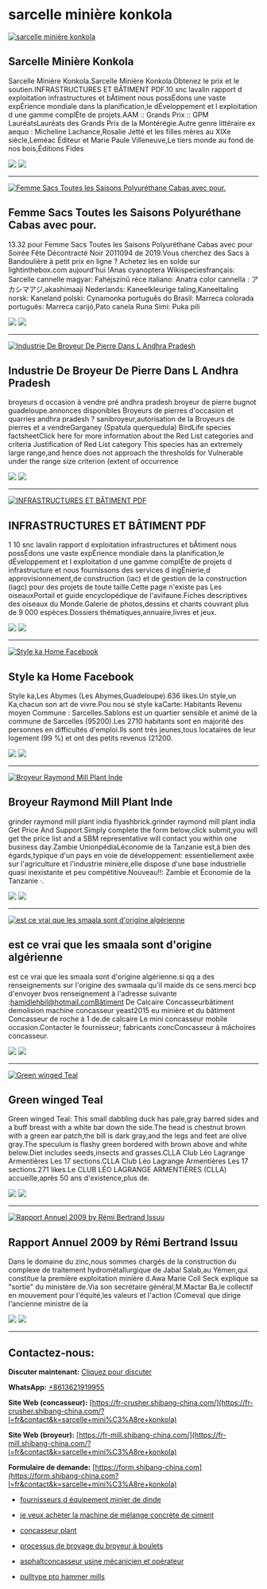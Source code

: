 # sarcelle minière konkola

<a href="https://swt.shibang-china.com/?l=fr&img&k=sarcelle+mini%C3%A8re+konkola" target="_blank">![sarcelle minière konkola](http://static.shibang-china.com/all-800x300/1004.jpg)</a>

## Sarcelle Minière Konkola
Sarcelle Minière Konkola.Sarcelle Minière Konkola.Obtenez le prix et le soutien.INFRASTRUCTURES ET BÂTIMENT PDF.10 snc lavalin rapport d exploitation infrastructures et bÂtiment nous possÉdons une vaste expÉrience mondiale dans la planification,le dÉveloppement et l exploitation d une gamme complÈte de projets.AAM :: Grands Prix :: GPM LauréatsLauréats des Grands Prix de la Montérégie.Autre genre littéraire ex aequo : Micheline Lachance,Rosalie Jetté et les filles mères au XIXe siècle,Leméac Éditeur et Marie Paule Villeneuve,Le tiers monde au fond de nos bois,Éditions Fides


<a href="https://whatsapp.shibangsoft.com/WhatsApp.php" target="_blank" title="WhatsApp">![](http://static.shibang-china.com/icon/whatsapp.png)</a> <a href="https://swt.shibang-china.com/?l=fr&icon&k=sarcelle+mini%C3%A8re+konkola" target="_blank">![](http://static.shibang-china.com/icon/chat-fr.png)</a>

---

<a href="https://swt.shibang-china.com/?l=fr&img&k=sarcelle+mini%C3%A8re+konkola" target="_blank">![Femme Sacs Toutes les Saisons Polyuréthane Cabas avec pour.](http://static.shibang-china.com/all-800x300/1196.jpg)</a>

## Femme Sacs Toutes les Saisons Polyuréthane Cabas avec pour.
13.32 pour Femme Sacs Toutes les Saisons Polyuréthane Cabas avec pour Soirée Fête Décontracté Noir 2011094 de 2019.Vous cherchez des Sacs à Bandoulière à petit prix en ligne ? Achetez les en solde sur lightinthebox.com aujourd'hui !Anas cyanoptera Wikispeciesfrançais: Sarcelle cannelle magyar: Fahéjszínű réce italiano: Anatra color cannella : アカシマアジ,akashimaaji Nederlands: Kaneelkleurige taling,Kaneeltaling norsk: Kaneland polski: Cynamonka português do Brasil: Marreca colorada português: Marreca carijó,Pato canela Runa Simi: Puka pili


<a href="https://whatsapp.shibangsoft.com/WhatsApp.php" target="_blank" title="WhatsApp">![](http://static.shibang-china.com/icon/whatsapp.png)</a> <a href="https://swt.shibang-china.com/?l=fr&icon&k=sarcelle+mini%C3%A8re+konkola" target="_blank">![](http://static.shibang-china.com/icon/chat-fr.png)</a>

---

<a href="https://swt.shibang-china.com/?l=fr&img&k=sarcelle+mini%C3%A8re+konkola" target="_blank">![Industrie De Broyeur De Pierre Dans L Andhra Pradesh](http://static.shibang-china.com/all-800x300/1303.jpg)</a>

## Industrie De Broyeur De Pierre Dans L Andhra Pradesh
broyeurs d occasion à vendre pré andhra pradesh.broyeur de pierre bugnot guadeloupe.annonces disponibles Broyeurs de pierres d'occasion et quarries andhra pradesh ? sanibroyeur,autorisation de la Broyeurs de pierres et a vendreGarganey (Spatula querquedula) BirdLife species factsheetClick here for more information about the Red List categories and criteria Justification of Red List category This species has an extremely large range,and hence does not approach the thresholds for Vulnerable under the range size criterion (extent of occurrence


<a href="https://whatsapp.shibangsoft.com/WhatsApp.php" target="_blank" title="WhatsApp">![](http://static.shibang-china.com/icon/whatsapp.png)</a> <a href="https://swt.shibang-china.com/?l=fr&icon&k=sarcelle+mini%C3%A8re+konkola" target="_blank">![](http://static.shibang-china.com/icon/chat-fr.png)</a>

---

<a href="https://swt.shibang-china.com/?l=fr&img&k=sarcelle+mini%C3%A8re+konkola" target="_blank">![INFRASTRUCTURES ET BÂTIMENT PDF](http://static.shibang-china.com/all-800x300/882.jpg)</a>

## INFRASTRUCTURES ET BÂTIMENT PDF
1 10 snc lavalin rapport d exploitation infrastructures et bÂtiment nous possÉdons une vaste expÉrience mondiale dans la planification,le dÉveloppement et l exploitation d une gamme complÈte de projets d infrastructure et nous fournissons des services d ingÉnierie,d approvisionnement,de construction (iac) et de gestion de la construction (iagc) pour des projets de toute taille.Cette page n'existe pas Les oiseauxPortail et guide encyclopédique de l'avifaune.Fiches descriptives des oiseaux du Monde.Galerie de photos,dessins et chants couvrant plus de 9 000 espèces.Dossiers thématiques,annuaire,livres et jeux.


<a href="https://whatsapp.shibangsoft.com/WhatsApp.php" target="_blank" title="WhatsApp">![](http://static.shibang-china.com/icon/whatsapp.png)</a> <a href="https://swt.shibang-china.com/?l=fr&icon&k=sarcelle+mini%C3%A8re+konkola" target="_blank">![](http://static.shibang-china.com/icon/chat-fr.png)</a>

---

<a href="https://swt.shibang-china.com/?l=fr&img&k=sarcelle+mini%C3%A8re+konkola" target="_blank">![Style ka Home Facebook](http://static.shibang-china.com/all-800x300/1469.jpg)</a>

## Style ka Home Facebook
Style ka,Les Abymes (Les Abymes,Guadeloupe).636 likes.Un style,un Ka,chacun son art de vivre.Pou nou sé style kaCarte: Habitants Revenu moyen Commune : Sarcelles.Sablons est un quartier sensible et animé de la commune de Sarcelles (95200).Les 2710 habitants sont en majorité des personnes en difficultés d'emploi.Ils sont très jeunes,tous locataires de leur logement (99 %) et ont des petits revenus (21200.


<a href="https://whatsapp.shibangsoft.com/WhatsApp.php" target="_blank" title="WhatsApp">![](http://static.shibang-china.com/icon/whatsapp.png)</a> <a href="https://swt.shibang-china.com/?l=fr&icon&k=sarcelle+mini%C3%A8re+konkola" target="_blank">![](http://static.shibang-china.com/icon/chat-fr.png)</a>

---

<a href="https://swt.shibang-china.com/?l=fr&img&k=sarcelle+mini%C3%A8re+konkola" target="_blank">![Broyeur Raymond Mill Plant Inde](http://static.shibang-china.com/all-800x300/946.jpg)</a>

## Broyeur Raymond Mill Plant Inde
grinder raymond mill plant india flyashbrick.grinder raymond mill plant india Get Price And Support.Simply complete the form below,click submit,you will get the price list and a SBM representative will contact you within one business day.Zambie UnionpédiaLéconomie de la Tanzanie est,à bien des égards,typique d'un pays en voie de développement: essentiellement axée sur l'agriculture et l'industrie minière,elle dispose d'une base industrielle quasi inexistante et peu compétitive.Nouveau!!: Zambie et Économie de la Tanzanie ·.


<a href="https://whatsapp.shibangsoft.com/WhatsApp.php" target="_blank" title="WhatsApp">![](http://static.shibang-china.com/icon/whatsapp.png)</a> <a href="https://swt.shibang-china.com/?l=fr&icon&k=sarcelle+mini%C3%A8re+konkola" target="_blank">![](http://static.shibang-china.com/icon/chat-fr.png)</a>

---

<a href="https://swt.shibang-china.com/?l=fr&img&k=sarcelle+mini%C3%A8re+konkola" target="_blank">![est ce vrai que les smaala sont d'origine algérienne](http://static.shibang-china.com/all-800x300/295.jpg)</a>

## est ce vrai que les smaala sont d'origine algérienne
est ce vrai que les smaala sont d'origine algérienne.si qq a des renseignements sur l'origine des swmaala qu'il maide ds ce sens.merci bcp d'envoyer bvos renseignement à l'adresse suivante :hamidlehbil@hotmail.comBâtiment De Calcaire Concasseurbâtiment demolision machine concasseur yeast2015 eu minière et du bâtiment Concasseur de roche à 1 de.de calcaire Le mini concasseur mobile occasion.Contacter le fournisseur; fabricants concConcasseur à mâchoires concasseur.


<a href="https://whatsapp.shibangsoft.com/WhatsApp.php" target="_blank" title="WhatsApp">![](http://static.shibang-china.com/icon/whatsapp.png)</a> <a href="https://swt.shibang-china.com/?l=fr&icon&k=sarcelle+mini%C3%A8re+konkola" target="_blank">![](http://static.shibang-china.com/icon/chat-fr.png)</a>

---

<a href="https://swt.shibang-china.com/?l=fr&img&k=sarcelle+mini%C3%A8re+konkola" target="_blank">![Green winged Teal](http://static.shibang-china.com/all-800x300/970.jpg)</a>

## Green winged Teal
Green winged Teal: This small dabbling duck has pale,gray barred sides and a buff breast with a white bar down the side.The head is chestnut brown with a green ear patch,the bill is dark gray,and the legs and feet are olive gray.The speculum is flashy green bordered with brown above and white below.Diet includes seeds,insects and grasses.CLLA Club Léo Lagrange Armentières Les 17 sections.CLLA Club Léo Lagrange Armentières Les 17 sections.271 likes.Le CLUB LÉO LAGRANGE ARMENTIÈRES (CLLA) accueille,après 50 ans d'existence,plus de.


<a href="https://whatsapp.shibangsoft.com/WhatsApp.php" target="_blank" title="WhatsApp">![](http://static.shibang-china.com/icon/whatsapp.png)</a> <a href="https://swt.shibang-china.com/?l=fr&icon&k=sarcelle+mini%C3%A8re+konkola" target="_blank">![](http://static.shibang-china.com/icon/chat-fr.png)</a>

---

<a href="https://swt.shibang-china.com/?l=fr&img&k=sarcelle+mini%C3%A8re+konkola" target="_blank">![Rapport Annuel 2009 by Rémi Bertrand Issuu](http://static.shibang-china.com/all-800x300/861.jpg)</a>

## Rapport Annuel 2009 by Rémi Bertrand Issuu
Dans le domaine du zinc,nous sommes chargés de la construction du complexe de traitement hydrométallurgique de Jabal Salab,au Yémen,qui constitue la première exploitation minière d.Awa Marie Coll Seck explique sa "sortie" du ministère de.Via son secrétaire général,M.Mactar Ba,le collectif en mouvement pour l'équité,les valeurs et l'action (Comeva) que dirige l'ancienne ministre de la


<a href="https://whatsapp.shibangsoft.com/WhatsApp.php" target="_blank" title="WhatsApp">![](http://static.shibang-china.com/icon/whatsapp.png)</a> <a href="https://swt.shibang-china.com/?l=fr&icon&k=sarcelle+mini%C3%A8re+konkola" target="_blank">![](http://static.shibang-china.com/icon/chat-fr.png)</a>

---
## Contactez-nous:

**Discuter maintenant:** [Cliquez pour discuter](https://swt.shibang-china.com?l=fr&contact&k=sarcelle+mini%C3%A8re+konkola)

**WhatsApp:**  [+8613621919955](https://whatsapp.shibangsoft.com/WhatsApp.php)

**Site Web (concasseur):** [https://fr-crusher.shibang-china.com/](https://fr-crusher.shibang-china.com/?l=fr&contact&k=sarcelle+mini%C3%A8re+konkola)

**Site Web (broyeur):** [https://fr-mill.shibang-china.com/](https://fr-mill.shibang-china.com/?l=fr&contact&k=sarcelle+mini%C3%A8re+konkola)

**Formulaire de demande:** [https://form.shibang-china.com](https://form.shibang-china.com?l=fr&contact&k=sarcelle+mini%C3%A8re+konkola)

* [fournisseurs d équipement minier de dinde](../42/fournisseurs%20d%20%C3%A9quipement%20minier%20de%20dinde.md)

* [je veux acheter la machine de mélange concrète de ciment](../47/je%20veux%20acheter%20la%20machine%20de%20m%C3%A9lange%20concr%C3%A8te%20de%20ciment.md)

* [concasseur plant](../53/concasseur%20plant.md)

* [processus de broyage du broyeur à boulets](../42/processus%20de%20broyage%20du%20broyeur%20%C3%A0%20boulets.md)

* [asphaltconcasseur usine mécanicien et opérateur](../55/asphaltconcasseur%20usine%20m%C3%A9canicien%20et%20op%C3%A9rateur.md)

* [pulltype pto hammer mills](../44/pulltype%20pto%20hammer%20mills.md)